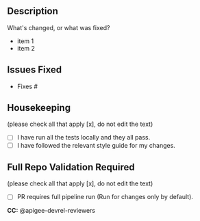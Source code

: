 ## Description
What's changed, or what was fixed?

- item 1
- item 2

## Issues Fixed
- Fixes #

## Housekeeping
(please check all that apply [x], do not edit the text)
- [ ] I have run all the tests locally and they all pass.
- [ ] I have followed the relevant style guide for my changes.

## Full Repo Validation Required
(please check all that apply [x], do not edit the text)
- [ ] PR requires full pipeline run (Run for changes only by default).

**CC:** @apigee-devrel-reviewers
